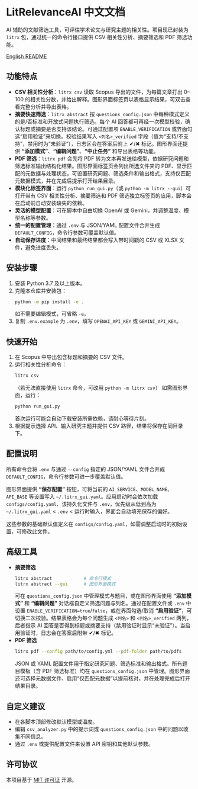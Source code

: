 # LitRelevanceAI 中文文档

AI 辅助的文献筛选工具，可评估学术论文与研究主题的相关性。项目现已封装为 `litrx` 包，通过统一的命令行接口提供 CSV 相关性分析、摘要筛选和 PDF 筛选功能。

[English README](README.md)

## 功能特点

- **CSV 相关性分析**：`litrx csv` 读取 Scopus 导出的文件，为每篇文章打出 0–100 的相关性分数，并给出解释。图形界面标签页以表格显示结果，可双击查看完整分析并导出表格。
- **摘要快速筛选**：`litrx abstract` 按 `questions_config.json` 中每种模式定义的是/否标准和开放式问题执行筛选。每个 AI 回答都可再经一次模型校验，确认标题或摘要是否支持该结论。可通过配置项 `ENABLE_VERIFICATION` 或界面勾选“启用验证”来切换。校验结果写入 `<列名>_verified` 字段（值为“支持/不支持”，禁用时为“未验证”），日志区会在答案后附上 ✔/✖ 标记。图形界面还提供 **“添加模式”**、**“编辑问题”**、**“中止任务”** 和导出表格等功能。
- **PDF 筛选**：`litrx pdf` 会先将 PDF 转为文本再发送给模型，依据研究问题和筛选标准输出结构化结果。图形界面标签页会列出所选文件夹的 PDF、显示匹配的元数据与处理状态，可设置研究问题、筛选条件和输出格式，支持仅匹配元数据模式，并在完成后提示打开结果目录。
- **模块化标签界面**：运行 `python run_gui.py`（或 `python -m litrx --gui`）可打开带有 CSV 相关性分析、摘要筛选和 PDF 筛选独立标签页的应用，脚本会在启动前自动安装缺失的依赖。
- **灵活的模型配置**：可在脚本中自由切换 OpenAI 或 Gemini，并调整温度、模型名称等参数。
- **统一的配置管理**：通过 `.env` 与 JSON/YAML 配置文件合并生成 `DEFAULT_CONFIG`，命令行参数可覆盖默认值。
- **自动保存进度**：中间结果和最终结果都会写入带时间戳的 CSV 或 XLSX 文件，避免进度丢失。

## 安装步骤

1. 安装 Python 3.7 及以上版本。
2. 克隆本仓库并安装包：
   ```bash
   python -m pip install -e .
   ```
   如不需要编辑模式，可省略 `-e`。
3. 复制 `.env.example` 为 `.env`，填写 `OPENAI_API_KEY` 或 `GEMINI_API_KEY`。

## 快速开始

1. 在 Scopus 中导出包含标题和摘要的 CSV 文件。
2. 运行相关性分析命令：
   ```bash
   litrx csv
   ```
   （若无法直接使用 `litrx` 命令，可改用 `python -m litrx csv`）
   如需图形界面，运行：
   ```bash
   python run_gui.py
   ```
   首次运行可能会自动下载安装所需依赖，请耐心等待片刻。
3. 根据提示选择 API、输入研究主题并提供 CSV 路径，结果将保存在同目录下。

## 配置说明

所有命令会将 `.env` 与通过 `--config` 指定的 JSON/YAML 文件合并成 `DEFAULT_CONFIG`，命令行参数可进一步覆盖默认值。

图形界面提供 **“保存配置”** 按钮，可将当前的 `AI_SERVICE`、`MODEL_NAME`、`API_BASE` 等设置写入 `~/.litrx_gui.yaml`。应用启动时会依次加载 `configs/config.yaml`、该持久化文件与 `.env`，优先级从低到高为 `~/.litrx_gui.yaml` < `.env` < 运行时输入，界面会自动填充保存的偏好。

这些参数的基础默认值定义在 `configs/config.yaml`，如需调整启动时的初始设置，可修改此文件。

## 高级工具

- **摘要筛选**
  ```bash
  litrx abstract            # 命令行模式
  litrx abstract --gui      # 图形界面模式
  ```
  可在 `questions_config.json` 中管理模式与题目，或在图形界面使用 **“添加模式”** 和 **“编辑问题”** 对话框自定义筛选问题与列名。通过在配置文件或 `.env` 中设置 `ENABLE_VERIFICATION=true`/`false`，或在界面勾选/取消 **“启用验证”**，可切换二次校验。结果表格会为每个问题生成 `<列名>` 和 `<列名>_verified` 两列，后者指示 AI 回答是否得到标题或摘要支持（禁用验证时显示“未验证”）。当启用验证时，日志会在答案后附带 ✔/✖ 标记。
- **PDF 筛选**
  ```bash
  litrx pdf --config path/to/config.yml --pdf-folder path/to/pdfs
  ```
  JSON 或 YAML 配置文件用于指定研究问题、筛选标准和输出格式。所有题目模板（含 PDF 筛选标准）均在 `questions_config.json` 中管理。图形界面还可选择元数据文件、启用“仅匹配元数据”以提前核对，并在处理完成后打开结果目录。

## 自定义建议

- 在各脚本顶部修改默认模型或温度。
- 编辑 `csv_analyzer.py` 中的提示词或 `questions_config.json` 中的问题以收集不同信息。
- 通过 `.env` 或提供配置文件来设置 API 密钥和其他默认参数。

## 许可协议

本项目基于 [MIT 许可证](LICENSE) 开源。
